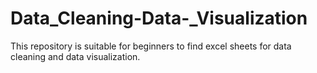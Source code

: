 # Data_Cleaning-Data-_Visualization
This repository is suitable for beginners to find excel sheets for data cleaning and data visualization.
